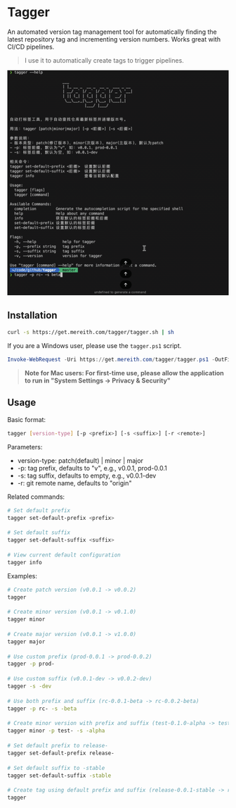 # Tagger

An automated version tag management tool for automatically finding the latest repository tag and incrementing version numbers. Works great with CI/CD pipelines.

> I use it to automatically create tags to trigger pipelines.

![](./tagger.gif)

## Installation

```bash
curl -s https://get.mereith.com/tagger/tagger.sh | sh
```

If you are a Windows user, please use the `tagger.ps1` script.

```powershell
Invoke-WebRequest -Uri https://get.mereith.com/tagger/tagger.ps1 -OutFile tagger.ps1; .\tagger.ps1
```

> **Note for Mac users: For first-time use, please allow the application to run in "System Settings -> Privacy & Security"**

## Usage

Basic format:

```bash
tagger [version-type] [-p <prefix>] [-s <suffix>] [-r <remote>]
```

Parameters:

- version-type: patch(default) | minor | major
- -p: tag prefix, defaults to "v", e.g., v0.0.1, prod-0.0.1
- -s: tag suffix, defaults to empty, e.g., v0.0.1-dev
- -r: git remote name, defaults to "origin"

Related commands:

```bash
# Set default prefix
tagger set-default-prefix <prefix>

# Set default suffix
tagger set-default-suffix <suffix>

# View current default configuration
tagger info
```

Examples:

```bash
# Create patch version (v0.0.1 -> v0.0.2)
tagger

# Create minor version (v0.0.1 -> v0.1.0)
tagger minor

# Create major version (v0.0.1 -> v1.0.0)
tagger major

# Use custom prefix (prod-0.0.1 -> prod-0.0.2)
tagger -p prod-

# Use custom suffix (v0.0.1-dev -> v0.0.2-dev)
tagger -s -dev

# Use both prefix and suffix (rc-0.0.1-beta -> rc-0.0.2-beta)
tagger -p rc- -s -beta

# Create minor version with prefix and suffix (test-0.1.0-alpha -> test-0.2.0-alpha)
tagger minor -p test- -s -alpha

# Set default prefix to release-
tagger set-default-prefix release-

# Set default suffix to -stable
tagger set-default-suffix -stable

# Create tag using default prefix and suffix (release-0.0.1-stable -> release-0.0.2-stable)
tagger
```
